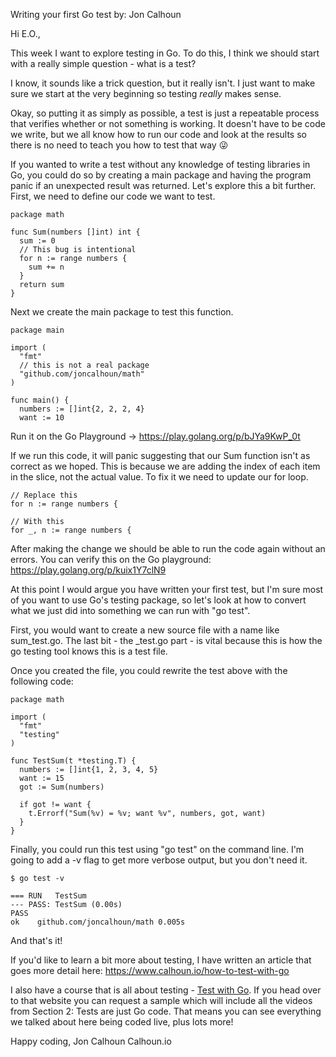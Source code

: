 Writing your first Go test
by: Jon Calhoun

Hi E.O.,

This week I want to explore testing in Go. To do this, I think we should start with a really simple question - what is a test?

I know, it sounds like a trick question, but it really isn't. I just want to make sure we start at the very beginning so testing *really* makes sense.


Okay, so putting it as simply as possible, a test is just a repeatable process that verifies whether or not something is working. It doesn't have to be code we write, but we all know how to run our code and look at the results so there is no need to teach you how to test that way 😜

If you wanted to write a test without any knowledge of testing libraries in Go, you could do so by creating a main package and having the program panic if an unexpected result was returned. Let's explore this a bit further. First, we need to define our code we want to test.
```
package math

func Sum(numbers []int) int {
  sum := 0
  // This bug is intentional
  for n := range numbers {
    sum += n
  }
  return sum
}
```
Next we create the main package to test this function.
```
package main

import (
  "fmt"
  // this is not a real package
  "github.com/joncalhoun/math"
)

func main() {
  numbers := []int{2, 2, 2, 4}
  want := 10
```

Run it on the Go Playground → https://play.golang.org/p/bJYa9KwP_0t​

If we run this code, it will panic suggesting that our Sum function isn't as correct as we hoped. This is because we are adding the index of each item in the slice, not the actual value. To fix it we need to update our for loop.
```
// Replace this
for n := range numbers {

// With this
for _, n := range numbers {
```
After making the change we should be able to run the code again without an errors. You can verify this on the Go playground: https://play.golang.org/p/kuix1Y7clN9​

At this point I would argue you have written your first test, but I'm sure most of you want to use Go's testing package, so let's look at how to convert what we just did into something we can run with "go test".

First, you would want to create a new source file with a name like sum_test.go. The last bit - the _test.go part - is vital because this is how the go testing tool knows this is a test file.

Once you created the file, you could rewrite the test above with the following code:
```
package math

import (
  "fmt"
  "testing"
)

func TestSum(t *testing.T) {
  numbers := []int{1, 2, 3, 4, 5}
  want := 15
  got := Sum(numbers)

  if got != want {
    t.Errorf("Sum(%v) = %v; want %v", numbers, got, want)
  }
}
```
Finally, you could run this test using "go test" on the command line. I'm going to add a -v flag to get more verbose output, but you don't need it.
```
$ go test -v

=== RUN   TestSum
--- PASS: TestSum (0.00s)
PASS
ok    github.com/joncalhoun/math 0.005s
```
And that's it!

If you'd like to learn a bit more about testing, I have written an article that goes more detail here: https://www.calhoun.io/how-to-test-with-go​

I also have a course that is all about testing - [Test with Go](https://click.convertkit-mail2.com/92ue5mx0v0cdudgnl7tz/8ghqhoh572mewxbk/aHR0cHM6Ly90ZXN0d2l0aGdvLmNvbS8=). If you head over to that website you can request a sample which will include all the videos from Section 2: Tests are just Go code. That means you can see everything we talked about here being coded live, plus lots more!

Happy coding,
Jon Calhoun
Calhoun.io

